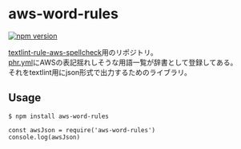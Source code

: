 # aws-word-rules
[![npm version](https://badge.fury.io/js/aws-word-rules.svg)](https://badge.fury.io/js/aws-word-rules)

[textlint-rule-aws-spellcheck](https://github.com/37108/textlint-rule-aws-spellcheck)用のリポジトリ。  
[phr.yml](phr.yml)にAWSの表記揺れしそうな用語一覧が辞書として登録してある。  
それをtextlint用にjson形式で出力するためのライブラリ。  

## Usage
```
$ npm install aws-word-rules
```

```
const awsJson = require('aws-word-rules')
console.log(awsJson)
```
